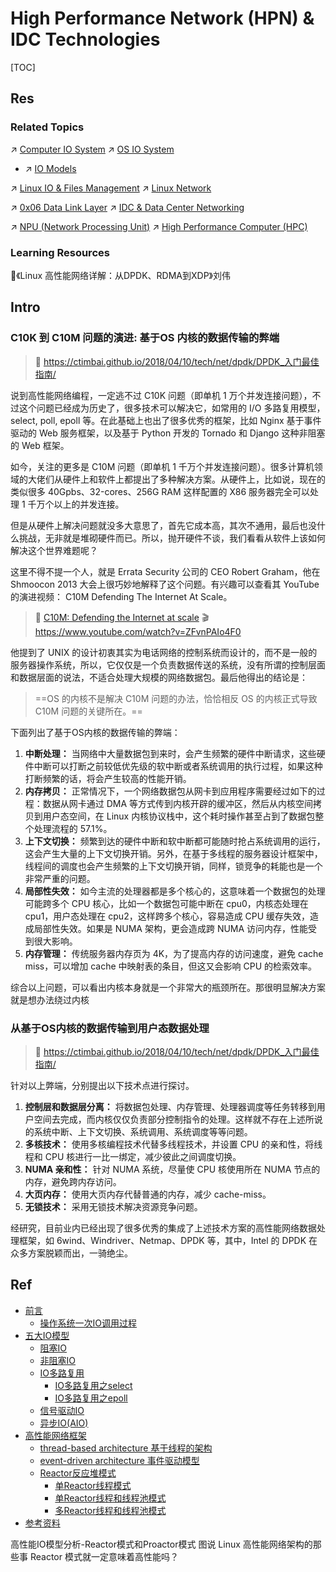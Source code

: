 # High Performance Network (HPN) & IDC Technologies

[TOC]



## Res
### Related Topics
↗ [Computer IO System](../../🧬%20Computer%20System/Computer%20Architecture/Computer%20Microarchitectures%20(Computer%20Organization)%20&%20von%20Neumann%20Model/Computer%20IO%20System/Computer%20IO%20System.md)
↗ [OS IO System](../../🧬%20Computer%20System/Operating%20System%20&%20OS%20Kernel%20(Theory%20Part)/OS%20IO%20System/OS%20IO%20System.md)
- ↗ [IO Models](../../🧬%20Computer%20System/Operating%20System%20&%20OS%20Kernel%20(Theory%20Part)/OS%20IO%20System/📌%20IO%20Models/IO%20Models.md)

↗ [Linux IO & Files Management](../../🥷🏼%20Operating%20Systems%20&%20Kernels%20(Engineering%20Part)/Linux%20(Derived%20From%20UNIX%20Family)/🔩%20Linux%20Kernel/Linux%20IO%20&%20Files%20Management/Linux%20IO%20&%20Files%20Management.md)
↗ [Linux Network](../../🥷🏼%20Operating%20Systems%20&%20Kernels%20(Engineering%20Part)/Linux%20(Derived%20From%20UNIX%20Family)/🔩%20Linux%20Kernel/Linux%20IO%20&%20Files%20Management/🎠%20Linux%20Network/Linux%20Network.md)

↗ [0x06 Data Link Layer](../📌%20Computer%20Networking%20Basics%20(Protocol%20Part)/0x06%20Data%20Link%20Layer/0x06%20Data%20Link%20Layer.md)
↗ [IDC & Data Center Networking](../📌%20Computer%20Networking%20Basics%20(Protocol%20Part)/0x06%20Data%20Link%20Layer/IDC%20&%20Data%20Center%20Networking.md)

↗ [NPU (Network Processing Unit)](../../../Embedded%20&%20Internet%20of%20Things/🚟%20Embedded%20Computer%20Systems/Embedded%20Hardwares%20&%20Chips/Computing%20Units%20&%20Chips%20&%20Boards/📌%20ASIC%20(Application-Specific%20Integrated%20Circuit)/Semi-Customized%20ASIC/NPU%20(Network%20Processing%20Unit)/NPU%20(Network%20Processing%20Unit).md)
↗ [High Performance Computer (HPC)](../../🧬%20Computer%20System/📌%20Computer%20Systems%20&%20Implementations/🎃%20Computing%20&%20Computing%20Systems/🚀%20High%20Performance%20Computing/High%20Performance%20Computer%20(HPC).md)


### Learning Resources
📖《Linux 高性能网络详解：从DPDK、RDMA到XDP》刘伟



## Intro
### C10K 到 C10M 问题的演进: 基于OS 内核的数据传输的弊端
> 📎 https://ctimbai.github.io/2018/04/10/tech/net/dpdk/DPDK_入门最佳指南/

说到高性能网络编程，一定逃不过 C10K 问题（即单机 1 万个并发连接问题），不过这个问题已经成为历史了，很多技术可以解决它，如常用的 I/O 多路复用模型，select, poll, epoll 等。在此基础上也出了很多优秀的框架，比如 Nginx 基于事件驱动的 Web 服务框架，以及基于 Python 开发的 Tornado 和 Django 这种非阻塞的 Web 框架。

如今，关注的更多是 C10M 问题（即单机 1 千万个并发连接问题）。很多计算机领域的大佬们从硬件上和软件上都提出了多种解决方案。从硬件上，比如说，现在的类似很多 40Gpbs、32-cores、256G RAM 这样配置的 X86 服务器完全可以处理 1 千万个以上的并发连接。

但是从硬件上解决问题就没多大意思了，首先它成本高，其次不通用，最后也没什么挑战，无非就是堆砌硬件而已。所以，抛开硬件不谈，我们看看从软件上该如何解决这个世界难题呢？

这里不得不提一个人，就是 Errata Security 公司的 CEO Robert Graham，他在 Shmoocon 2013 大会上很巧妙地解释了这个问题。有兴趣可以查看其 YouTube 的演进视频： C10M Defending The Internet At Scale。

> 📄 [C10M: Defending the Internet at scale](https://www.cs.dartmouth.edu/~sergey/cs258/2013/C10M-Defending-the-Internet-at-Scale-Dartmouth-2013.pdf)
> 🎬 https://www.youtube.com/watch?v=ZFvnPAIo4F0

他提到了 UNIX 的设计初衷其实为电话网络的控制系统而设计的，而不是一般的服务器操作系统，所以，它仅仅是一个负责数据传送的系统，没有所谓的控制层面和数据层面的说法，不适合处理大规模的网络数据包。最后他得出的结论是：

> ==OS 的内核不是解决 C10M 问题的办法，恰恰相反 OS 的内核正式导致 C10M 问题的关键所在。==

下面列出了基于OS内核的数据传输的弊端：
1. **中断处理：** 当网络中大量数据包到来时，会产生频繁的硬件中断请求，这些硬件中断可以打断之前较低优先级的软中断或者系统调用的执行过程，如果这种打断频繁的话，将会产生较高的性能开销。
2. **内存拷贝：** 正常情况下，一个网络数据包从网卡到应用程序需要经过如下的过程：数据从网卡通过 DMA 等方式传到内核开辟的缓冲区，然后从内核空间拷贝到用户态空间，在 Linux 内核协议栈中，这个耗时操作甚至占到了数据包整个处理流程的 57.1%。
3. **上下文切换：** 频繁到达的硬件中断和软中断都可能随时抢占系统调用的运行，这会产生大量的上下文切换开销。另外，在基于多线程的服务器设计框架中，线程间的调度也会产生频繁的上下文切换开销，同样，锁竞争的耗能也是一个非常严重的问题。
4. **局部性失效：** 如今主流的处理器都是多个核心的，这意味着一个数据包的处理可能跨多个 CPU 核心，比如一个数据包可能中断在 cpu0，内核态处理在 cpu1，用户态处理在 cpu2，这样跨多个核心，容易造成 CPU 缓存失效，造成局部性失效。如果是 NUMA 架构，更会造成跨 NUMA 访问内存，性能受到很大影响。
5. **内存管理：** 传统服务器内存页为 4K，为了提高内存的访问速度，避免 cache miss，可以增加 cache 中映射表的条目，但这又会影响 CPU 的检索效率。

综合以上问题，可以看出内核本身就是一个非常大的瓶颈所在。那很明显解决方案就是想办法绕过内核


### 从基于OS内核的数据传输到用户态数据处理
> 📎 https://ctimbai.github.io/2018/04/10/tech/net/dpdk/DPDK_入门最佳指南/

针对以上弊端，分别提出以下技术点进行探讨。
1. **控制层和数据层分离：** 将数据包处理、内存管理、处理器调度等任务转移到用户空间去完成，而内核仅仅负责部分控制指令的处理。这样就不存在上述所说的系统中断、上下文切换、系统调用、系统调度等等问题。
2. **多核技术：** 使用多核编程技术代替多线程技术，并设置 CPU 的亲和性，将线程和 CPU 核进行一比一绑定，减少彼此之间调度切换。
3. **NUMA 亲和性：** 针对 NUMA 系统，尽量使 CPU 核使用所在 NUMA 节点的内存，避免跨内存访问。
4. **大页内存：** 使用大页内存代替普通的内存，减少 cache-miss。
5. **无锁技术：** 采用无锁技术解决资源竞争问题。

经研究，目前业内已经出现了很多优秀的集成了上述技术方案的高性能网络数据处理框架，如 6wind、Windriver、Netmap、DPDK 等，其中，Intel 的 DPDK 在众多方案脱颖而出，一骑绝尘。



## Ref
[👍 IO模型及高性能网络架构分析 | cnblog]: https://www.cnblogs.com/S1mpleBug/p/16711860.html
- [前言](https://www.cnblogs.com/S1mpleBug/p/16711860.html#%E5%89%8D%E8%A8%80)
    - [操作系统一次IO调用过程](https://www.cnblogs.com/S1mpleBug/p/16711860.html#%E6%93%8D%E4%BD%9C%E7%B3%BB%E7%BB%9F%E4%B8%80%E6%AC%A1io%E8%B0%83%E7%94%A8%E8%BF%87%E7%A8%8B)
- [五大IO模型](https://www.cnblogs.com/S1mpleBug/p/16711860.html#%E4%BA%94%E5%A4%A7io%E6%A8%A1%E5%9E%8B)
    - [阻塞IO](https://www.cnblogs.com/S1mpleBug/p/16711860.html#%E9%98%BB%E5%A1%9Eio)
    - [非阻塞IO](https://www.cnblogs.com/S1mpleBug/p/16711860.html#%E9%9D%9E%E9%98%BB%E5%A1%9Eio)
    - [IO多路复用](https://www.cnblogs.com/S1mpleBug/p/16711860.html#io%E5%A4%9A%E8%B7%AF%E5%A4%8D%E7%94%A8)
        - [IO多路复用之select](https://www.cnblogs.com/S1mpleBug/p/16711860.html#io%E5%A4%9A%E8%B7%AF%E5%A4%8D%E7%94%A8%E4%B9%8Bselect)
        - [IO多路复用之epoll](https://www.cnblogs.com/S1mpleBug/p/16711860.html#io%E5%A4%9A%E8%B7%AF%E5%A4%8D%E7%94%A8%E4%B9%8Bepoll)
    - [信号驱动IO](https://www.cnblogs.com/S1mpleBug/p/16711860.html#%E4%BF%A1%E5%8F%B7%E9%A9%B1%E5%8A%A8io)
    - [异步IO(AIO)](https://www.cnblogs.com/S1mpleBug/p/16711860.html#%E5%BC%82%E6%AD%A5ioaio)
- [高性能网络框架](https://www.cnblogs.com/S1mpleBug/p/16711860.html#%E9%AB%98%E6%80%A7%E8%83%BD%E7%BD%91%E7%BB%9C%E6%A1%86%E6%9E%B6)
    - [thread-based architecture 基于线程的架构](https://www.cnblogs.com/S1mpleBug/p/16711860.html#thread-based-architecture-%E5%9F%BA%E4%BA%8E%E7%BA%BF%E7%A8%8B%E7%9A%84%E6%9E%B6%E6%9E%84)
    - [event-driven architecture 事件驱动模型](https://www.cnblogs.com/S1mpleBug/p/16711860.html#event-driven-architecture-%E4%BA%8B%E4%BB%B6%E9%A9%B1%E5%8A%A8%E6%A8%A1%E5%9E%8B)
    - [Reactor反应堆模式](https://www.cnblogs.com/S1mpleBug/p/16711860.html#reactor%E5%8F%8D%E5%BA%94%E5%A0%86%E6%A8%A1%E5%BC%8F)
        - [单Reactor线程模式](https://www.cnblogs.com/S1mpleBug/p/16711860.html#%E5%8D%95reactor%E7%BA%BF%E7%A8%8B%E6%A8%A1%E5%BC%8F)
        - [单Reactor线程和线程池模式](https://www.cnblogs.com/S1mpleBug/p/16711860.html#%E5%8D%95reactor%E7%BA%BF%E7%A8%8B%E5%92%8C%E7%BA%BF%E7%A8%8B%E6%B1%A0%E6%A8%A1%E5%BC%8F)
        - [多Reactor线程和线程池模式](https://www.cnblogs.com/S1mpleBug/p/16711860.html#%E5%A4%9Areactor%E7%BA%BF%E7%A8%8B%E5%92%8C%E7%BA%BF%E7%A8%8B%E6%B1%A0%E6%A8%A1%E5%BC%8F)
- [参考资料](https://www.cnblogs.com/S1mpleBug/p/16711860.html#%E5%8F%82%E8%80%83%E8%B5%84%E6%96%99)

高性能IO模型分析-Reactor模式和Proactor模式
图说 Linux 高性能网络架构的那些事
Reactor 模式就一定意味着高性能吗？

[👍 比较 RoCE、InfiniBand 和 TCP 网络：选择正确的高性能协议]: https://ascentoptics.com/blog/cn/comparing-roce-infiniband-and-tcp-networks-choosing-the-right-high-performance-protocol/
